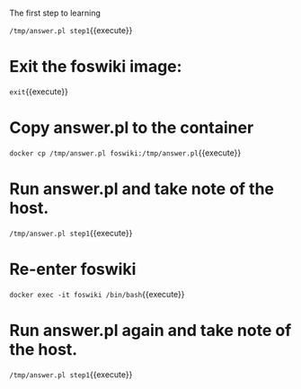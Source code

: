 The first step to learning

`/tmp/answer.pl step1`{{execute}}

# Exit the foswiki image:
`exit`{{execute}}

# Copy answer.pl to the container
`docker cp /tmp/answer.pl foswiki:/tmp/answer.pl`{{execute}}

# Run answer.pl and take note of the host.
`/tmp/answer.pl step1`{{execute}}

# Re-enter foswiki
`docker exec -it foswiki /bin/bash`{{execute}}

# Run answer.pl again and take note of the host.
`/tmp/answer.pl step1`{{execute}}

